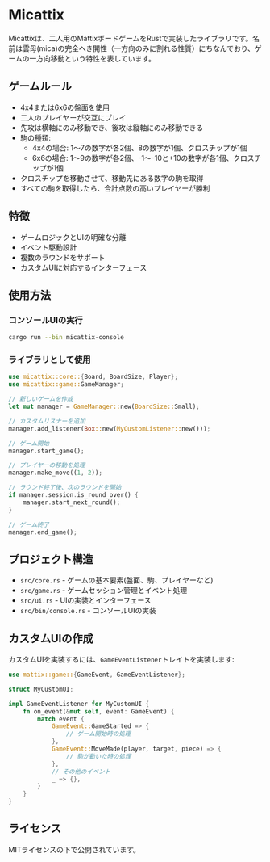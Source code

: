 # Micattix

Micattixは、二人用のMattixボードゲームをRustで実装したライブラリです。名前は雲母(mica)の完全へき開性（一方向のみに割れる性質）にちなんでおり、ゲームの一方向移動という特性を表しています。

## ゲームルール

* 4x4または6x6の盤面を使用
* 二人のプレイヤーが交互にプレイ
* 先攻は横軸にのみ移動でき、後攻は縦軸にのみ移動できる
* 駒の種類:
  * 4x4の場合: 1～7の数字が各2個、8の数字が1個、クロスチップが1個
  * 6x6の場合: 1～9の数字が各2個、-1～-10と+10の数字が各1個、クロスチップが1個
* クロスチップを移動させて、移動先にある数字の駒を取得
* すべての駒を取得したら、合計点数の高いプレイヤーが勝利

## 特徴

* ゲームロジックとUIの明確な分離
* イベント駆動設計
* 複数のラウンドをサポート
* カスタムUIに対応するインターフェース

## 使用方法

### コンソールUIの実行

```bash
cargo run --bin micattix-console
```

### ライブラリとして使用

```rust
use micattix::core::{Board, BoardSize, Player};
use micattix::game::GameManager;

// 新しいゲームを作成
let mut manager = GameManager::new(BoardSize::Small);

// カスタムリスナーを追加
manager.add_listener(Box::new(MyCustomListener::new()));

// ゲーム開始
manager.start_game();

// プレイヤーの移動を処理
manager.make_move((1, 2));

// ラウンド終了後、次のラウンドを開始
if manager.session.is_round_over() {
    manager.start_next_round();
}

// ゲーム終了
manager.end_game();
```

## プロジェクト構造

- `src/core.rs` - ゲームの基本要素(盤面、駒、プレイヤーなど)
- `src/game.rs` - ゲームセッション管理とイベント処理
- `src/ui.rs` - UIの実装とインターフェース
- `src/bin/console.rs` - コンソールUIの実装

## カスタムUIの作成

カスタムUIを実装するには、`GameEventListener`トレイトを実装します:

```rust
use mattix::game::{GameEvent, GameEventListener};

struct MyCustomUI;

impl GameEventListener for MyCustomUI {
    fn on_event(&mut self, event: GameEvent) {
        match event {
            GameEvent::GameStarted => {
                // ゲーム開始時の処理
            },
            GameEvent::MoveMade(player, target, piece) => {
                // 駒が動いた時の処理
            },
            // その他のイベント
            _ => {},
        }
    }
}
```

## ライセンス

MITライセンスの下で公開されています。
